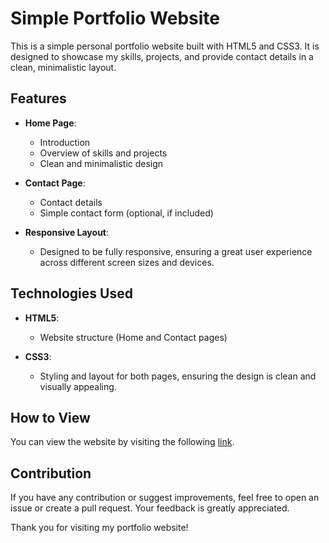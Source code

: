 # Simple Portfolio Website

This is a simple personal portfolio website built with HTML5 and CSS3. It is designed to showcase my skills, projects, and provide contact details in a clean, minimalistic layout.

## Features

- **Home Page**: 
  - Introduction
  - Overview of skills and projects
  - Clean and minimalistic design

- **Contact Page**: 
  - Contact details
  - Simple contact form (optional, if included)

- **Responsive Layout**: 
  - Designed to be fully responsive, ensuring a great user experience across different screen sizes and devices.

## Technologies Used

- **HTML5**: 
  - Website structure (Home and Contact pages)
  
- **CSS3**: 
  - Styling and layout for both pages, ensuring the design is clean and visually appealing.

## How to View

You can view the website by visiting the following [link](#). 

## Contribution

If you have any contribution or suggest improvements, feel free to open an issue or create a pull request. Your feedback is greatly appreciated.

Thank you for visiting my portfolio website!

